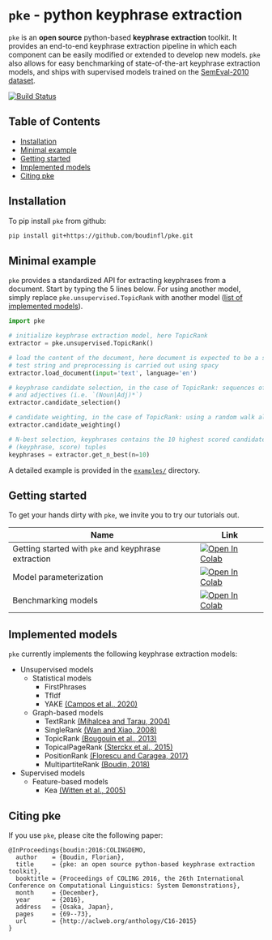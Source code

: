 # `pke` - python keyphrase extraction

`pke` is an **open source** python-based **keyphrase extraction** toolkit. It
provides an end-to-end keyphrase extraction pipeline in which each component can
be easily modified or extended to develop new models. `pke` also allows for 
easy benchmarking of state-of-the-art keyphrase extraction models, and 
ships with supervised models trained on the
[SemEval-2010 dataset](http://aclweb.org/anthology/S10-1004).

[![Build Status](https://travis-ci.org/boudinfl/pke.svg?branch=master)](https://travis-ci.org/boudinfl/pke)

## Table of Contents

* [Installation](#installation)
* [Minimal example](#minimal-example)
* [Getting started](#getting-started)
* [Implemented models](#implemented-models)
* [Citing pke](#citing-pke)

## Installation

To pip install `pke` from github:

```bash
pip install git+https://github.com/boudinfl/pke.git
```

## Minimal example

`pke` provides a standardized API for extracting keyphrases from a document.
Start by typing the 5 lines below. For using another model, simply replace
`pke.unsupervised.TopicRank` with another model ([list of implemented models](#implemented-models)).

```python
import pke

# initialize keyphrase extraction model, here TopicRank
extractor = pke.unsupervised.TopicRank()

# load the content of the document, here document is expected to be a simple 
# test string and preprocessing is carried out using spacy
extractor.load_document(input='text', language='en')

# keyphrase candidate selection, in the case of TopicRank: sequences of nouns
# and adjectives (i.e. `(Noun|Adj)*`)
extractor.candidate_selection()

# candidate weighting, in the case of TopicRank: using a random walk algorithm
extractor.candidate_weighting()

# N-best selection, keyphrases contains the 10 highest scored candidates as
# (keyphrase, score) tuples
keyphrases = extractor.get_n_best(n=10)
```

A detailed example is provided in the [`examples/`](examples/) directory.

## Getting started

To get your hands dirty with `pke`, we invite you to try our tutorials out.

|                          Name                   |     Link     |
| ----------------------------------------------  |  ----------  |
| Getting started with `pke` and keyphrase extraction | [![Open In Colab](https://colab.research.google.com/assets/colab-badge.svg)](https://colab.research.google.com/github/keyphrasification/hands-on-with-pke/blob/main/part-1-graph-based-keyphrase-extraction.ipynb) |
| Model parameterization                          | [![Open In Colab](https://colab.research.google.com/assets/colab-badge.svg)](https://colab.research.google.com/github/keyphrasification/hands-on-with-pke/blob/main/part-2-parameterization.ipynb) |
| Benchmarking models                             | [![Open In Colab](https://colab.research.google.com/assets/colab-badge.svg)](https://colab.research.google.com/github/keyphrasification/hands-on-with-pke/blob/main/part-3-benchmarking-models.ipynb) |

## Implemented models

`pke` currently implements the following keyphrase extraction models:

* Unsupervised models
  * Statistical models
    * FirstPhrases
    * TfIdf
    * YAKE [(Campos et al., 2020)](https://doi.org/10.1016/j.ins.2019.09.013)
  * Graph-based models
    * TextRank [(Mihalcea and Tarau, 2004)](http://www.aclweb.org/anthology/W04-3252.pdf)
    * SingleRank  [(Wan and Xiao, 2008)](http://www.aclweb.org/anthology/C08-1122.pdf)
    * TopicRank [(Bougouin et al., 2013)](http://aclweb.org/anthology/I13-1062.pdf)
    * TopicalPageRank [(Sterckx et al., 2015)](http://users.intec.ugent.be/cdvelder/papers/2015/sterckx2015wwwb.pdf)
    * PositionRank [(Florescu and Caragea, 2017)](http://www.aclweb.org/anthology/P17-1102.pdf)
    * MultipartiteRank [(Boudin, 2018)](https://arxiv.org/abs/1803.08721)
* Supervised models
  * Feature-based models
    * Kea [(Witten et al., 2005)](https://www.cs.waikato.ac.nz/ml/publications/2005/chap_Witten-et-al_Windows.pdf)

## Citing pke

If you use `pke`, please cite the following paper:

```
@InProceedings{boudin:2016:COLINGDEMO,
  author    = {Boudin, Florian},
  title     = {pke: an open source python-based keyphrase extraction toolkit},
  booktitle = {Proceedings of COLING 2016, the 26th International Conference on Computational Linguistics: System Demonstrations},
  month     = {December},
  year      = {2016},
  address   = {Osaka, Japan},
  pages     = {69--73},
  url       = {http://aclweb.org/anthology/C16-2015}
}
```
